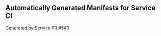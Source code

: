 ## Automatically Generated Manifests for Service CI
Generated by [Service PR #549](https://github.com/trustyai-explainability/trustyai-explainability/pull/549)
